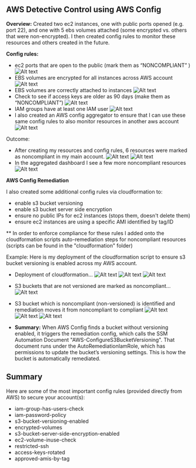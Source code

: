 ## AWS Detective Control using AWS Config
**Overview:** Created two ec2 instances, one with public ports opened (e.g. port 22), and one with 5 ebs volumes attached (some encrypted vs. others that were non-encrypted). I then created config rules to monitor these resources and others created in the future.

**Config rules:**
- ec2 ports that are open to the public (mark them as “NONCOMPLIANT” )
![Alt text](photos/config-photo1.png)
- EBS volumes are encrypted for all instances across AWS account
![Alt text](photos/config-photo2.png)
- EBS volumes are correctly attached to instances
![Alt text](photos/config-photo3.png)
- Check to see if access keys are older as 90 days (make them as “NONCOMPLIANT”)
![Alt text](photos/config-photo4.png)
- IAM groups have at least one IAM user
![Alt text](photos/config-photo5.png)
- I also created an AWS config aggregator to ensure that I can use these same config rules to also monitor resources in another aws account 
![Alt text](photos/aggregator1.png)

Outcome:
- After creating my resources and config rules, 6 resources were marked as noncompliant in my main account.
![Alt text](photos/config-dashboard1.png)
![Alt text](photos/config-dashboard2.png)
- In the aggregated dashboard I see a few more noncompliant resources
![Alt text](photos/aggregator2.png)

**AWS Config Remediation**

I also created some additional config rules via cloudformation to:
- enable s3 bucket versioning
- enable s3 bucket server side encryption
- ensure no public IPs for ec2 instances (stops them, doesn't delete them)
- ensure ec2 instances are using a specific AMI identified by tag/ID

** In order to enforce compliance for these rules I added onto the cloudformation scripts auto-remediation steps for noncompliant resources (scripts can be found in the "cloudformation" folder)

Example: Here is my deployment of the cloudformation script to ensure s3 bucket versioning is enabled across my AWS account.

* Deployment of cloudformation...
![Alt text](photos/config-remediation1.png)
![Alt text](photos/config-remediation2.png)
![Alt text](photos/config-remediation3.png)

* S3 buckets that are not versioned are marked as noncompliant...
![Alt text](photos/config-remediation4.png)

* S3 bucket which is noncompliant (non-versioned) is identified and remediation moves it from noncompliant to compliant
![Alt text](photos/config-remediation5.png)
![Alt text](photos/config-remediation6.png)
![Alt text](photos/config-remediation7.png)

* **Summary:** When AWS Config finds a bucket without versioning enabled, it triggers the remediation config, which calls the SSM Automation Document "AWS-ConfigureS3BucketVersioning". That document runs under the AutoRemediationIamRole, which has permissions to update the bucket’s versioning settings. This is how the bucket is automatically remediated.

## Summary
Here are some of the most important config rules (provided directly from AWS) to secure your account(s):
- iam-group-has-users-check
- iam-password-policy
- s3-bucket-versioning-enabled
- encrypted-volumes
- s3-bucket-server-side-encryption-enabled
- ec2-volume-inuse-check
- restricted-ssh
- access-keys-rotated
- approved-amis-by-tag




